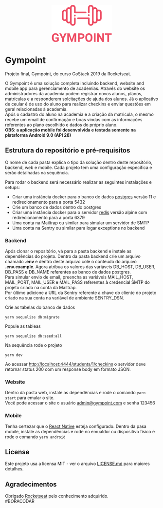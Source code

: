 <p align="center">
  <img src="https://github.com/arenac/gympoint/blob/master/mobile/src/assets/logo.png" />
</p>


# Gympoint
Projeto final, Gympoint, do curso GoStack 2019 da Rocketseat.

O Gympoint é uma solução completa incluindo backend, website and mobile app para gerenciamento de academias. Através do website os administradores da academia podem registrar novos alunos, planos, matrículas e a responderem solcitações de ajuda dos alunos.
Já o aplicativo de ceular é de uso do aluno para realizar checkins e enviar questões em geral relacionadas à academia.
<br />Após o cadastro do aluno na academia e a criação da matricula, o mesmo recebe um email de confirmação e boas vindas com as informações referentes ao plano escolhido e dados do próprio aluno.
<br />**OBS: a aplicação mobile foi desenvolvida e testada somente na plataforma Android 9.0 (API 28)**

## Estrutura do repositório e pré-requisitos

O nome de cada pasta explica o tipo da solução dentro deste repositório, backend, web e mobile. Cada projeto tem uma configuração especifica e serão detalhadas na sequência.

Para rodar o backend será necessário realizar as seguintes instalações e setups:

* Criar uma instância docker para o banco de dados [postgres](https://hub.docker.com/_/postgres?tab=description) versão 11 e redirecionamento para a porta 5432
* Crie um banco de dados dentro do postgres
* Criar uma instância docker para o servidor [redis](https://hub.docker.com/_/redis/) versão alpine com redirecionamento para a porta 6379
* Uma conta na Mailtrap ou similar para simular um servidor de SMTP
* Uma conta na Sentry ou similar para logar exceptions no backend

### Backend

Após clonar o repositório, vá para a pasta backend e instale as dependências do projeto. Dentro da pasta backend crie um arquivo chamado **.env** e dentro deste arquivo cole o conteudo do arquivo **.env.example**. Agora atribua os valores das variáveis DB_HOST, DB_USER, DB_PASS e DB_NAME referentes ao banco de dados postgres.<br />
Para simular envio de email, preencha as variáveis MAIL_HOST, MAIL_PORT, MAIL_USER e MAIL_PASS referentes à credencial SMTP do projeto criado na conta da Mailtrap.<br />
Por último adicione a URL da Sentry referente a chave do cliente do projeto criado na sua conta na variável de ambiente SENTRY_DSN.

Crie as tabelas do banco de dados

```yarn sequelize db:migrate```

Popule as tableas

```yarn sequelize db:seed:all```

Na sequência rode o projeto

```yarn dev```

Ao acessar [http://localhost:4444/students/1/checkins](http://localhost:4444/students/1/checkins) o servidor deve retornar status 200 com um response body em formato JSON.

### Website

Dentro da pasta web, instale as dependências e rode o comando ```yarn start``` para emular o site.<br/>
Você pode acessar o site o usuário admin@gympoint.com e senha 123456

### Mobile

Tenha certezar que o [React Native](https://facebook.github.io/react-native/docs/getting-started) esteja configurado. 
Dentro da pasa mobile, instale as dependências e rode no emualdor ou dispositivo físico e rode o comando ```yarn android```

## License

Este projeto usa a licensa MIT - ver o arquivo [LICENSE.md](LICENSE.md) para maiores detalhes.

## Agradecimentos
Obrigado [Rocketseat](https://rocketseat.com.br/) pelo conhecimento adquirido. <br />#BORACODAR
